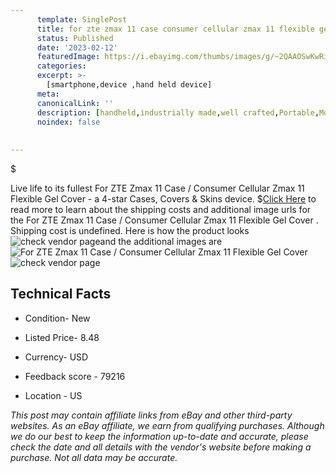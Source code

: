 ```yaml
---
      template: SinglePost
      title: for zte zmax 11 case consumer cellular zmax 11 flexible gel cover 
      status: Published
      date: '2023-02-12'
      featuredImage: https://i.ebayimg.com/thumbs/images/g/~2QAAOSwKwRijcMW/s-l225.jpg
      categories: 
      excerpt: >-
        [smartphone,device ,hand held device]
      meta:
      canonicalLink: ''
      description: [handheld,industrially made,well crafted,Portable,Mobile,Compact,Convenient,Lightweight,Maneuverable,Man-portable,Miniature,Carriable,Hand-held,Light,Holdable,Transportable,Mobile device,Pocket-sized,On-the-go,Wireless,Cordless,Compact size,Convenient size, smartphone,device ,hand held device]
      noindex: false
      
        
---
```

$

Live life to its fullest For ZTE Zmax 11 Case / Consumer Cellular Zmax 11 Flexible Gel Cover  - a 4-star Cases, Covers & Skins device.
$[Click Here](https://www.ebay.com/itm/314009977238?hash=item491c740196%3Ag%3A%7E2QAAOSwKwRijcMW&mkevt=1&mkcid=1&mkrid=711-53200-19255-0&campid=%253CePNCampaignId%253E&customid=%253CreferenceId%253E&toolid=10049) to read more to learn about the shipping costs and additional image urls for the For ZTE Zmax 11 Case / Consumer Cellular Zmax 11 Flexible Gel Cover . Shipping cost is undefined. Here is how the product looks ![check vendor page](https://i.ebayimg.com/thumbs/images/g/~2QAAOSwKwRijcMW/s-l225.jpg)and the additional images are![For ZTE Zmax 11 Case / Consumer Cellular Zmax 11 Flexible Gel Cover ](https://i.ebayimg.com/images/g/~2QAAOSwKwRijcMW/s-l1200.jpg)![check vendor page](https://origin-galleryplus.ebayimg.com/ws/web/314009977238_2_0_1/225x225.jpg,https://origin-galleryplus.ebayimg.com/ws/web/314009977238_3_0_1/225x225.jpg,https://origin-galleryplus.ebayimg.com/ws/web/314009977238_4_0_1/225x225.jpg,https://origin-galleryplus.ebayimg.com/ws/web/314009977238_5_0_1/225x225.jpg,https://origin-galleryplus.ebayimg.com/ws/web/314009977238_6_0_1/225x225.jpg,https://origin-galleryplus.ebayimg.com/ws/web/314009977238_7_0_1/225x225.jpg,https://origin-galleryplus.ebayimg.com/ws/web/314009977238_8_0_1/225x225.jpg)



 ## Technical Facts 



     
      

 - Condition- New 


      

 - Listed Price- 8.48 


      

 - Currency- USD 


      

 - Feedback score - 79216 


      

 - Location - US 


      
      

 *_This post may contain affiliate links from eBay and other third-party websites. As an eBay affiliate, we earn from qualifying purchases. Although we do our best to keep the information up-to-date and accurate, please check the date and all details with the vendor's website before making a purchase. Not all data may be accurate._*







